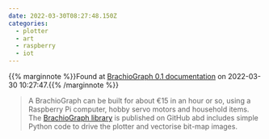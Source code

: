 ```yaml
---
date: 2022-03-30T08:27:48.150Z
categories:
  - plotter
  - art
  - raspberry
  - iot
---
```

{{% marginnote %}}Found at [BrachioGraph 0.1 documentation](https://www.brachiograph.art/index.html) on 2022-03-30 10:27:47.{{% /marginnote %}}

> A BrachioGraph can be built for about €15 in an hour or so, using a Raspberry Pi computer, hobby servo motors and household items. The [BrachioGraph library](https://github.com/evildmp/brachiograph) is published on GitHub abd includes simple Python code to drive the plotter and vectorise bit-map images.

